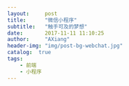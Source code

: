 ```yaml
---
layout:     post
title:      "微信小程序"
subtitle:   "触手可及的梦想"
date:       2017-11-11 11:10:25
author:     "AXiang"
header-img: "img/post-bg-webchat.jpg"
catalog:  true
tags:
    - 前端
    - 小程序
---
```

